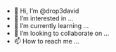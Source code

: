 - 👋 Hi, I’m @drop3david
- 👀 I’m interested in ...
- 🌱 I’m currently learning ...
- 💞️ I’m looking to collaborate on ...
- 📫 How to reach me ...

<!---
drop3david/drop3david is a ✨ special ✨ repository because its `README.md` (this file) appears on your GitHub profile.
You can click the Preview link to take a look at your changes.
--->

